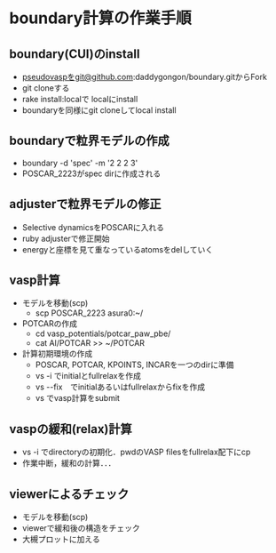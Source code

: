 # boundary計算の作業手順

## boundary(CUI)のinstall
- pseudovaspをgit@github.com:daddygongon/boundary.gitからFork
- git cloneする
- rake install:localで localにinstall
- boundaryを同様にgit cloneしてlocal install

## boundaryで粒界モデルの作成
- boundary -d 'spec' -m '2 2 2 3'
- POSCAR_2223がspec dirに作成される

## adjusterで粒界モデルの修正
- Selective dynamicsをPOSCARに入れる
- ruby adjusterで修正開始
- energyと座標を見て重なっているatomsをdelしていく

## vasp計算
- モデルを移動(scp)
  - scp POSCAR_2223 asura0:~/
- POTCARの作成
  - cd vasp_potentials/potcar_paw_pbe/
  - cat Al/POTCAR >> ~/POTCAR
- 計算初期環境の作成
  - POSCAR, POTCAR, KPOINTS, INCARを一つのdirに準備
  - vs -i でinitialとfullrelaxを作成
  - vs --fix　でinitialあるいはfullrelaxからfixを作成
  - vs でvasp計算をsubmit

## vaspの緩和(relax)計算
-  vs -i でdirectoryの初期化．pwdのVASP filesをfullrelax配下にcp
-  作業中断，緩和の計算．．．

## viewerによるチェック
- モデルを移動(scp)
- viewerで緩和後の構造をチェック
- 大槻プロットに加える
